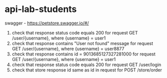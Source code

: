 # api-lab-students

swagger - https://petstore.swagger.io/#/

1. check that response status code equals 200 for request GET /user/{username}, where {username} = user1 
2. check that response contains "User not found" message for request GET /user/{username}, where {username} = user8877
3. check that response contains id = 9013685127327281000 for request GET /user/{username}, where {username} = user1
4. check that response status code equals 200 for request GET /user/login
5. check that store response id same as id in request for POST /store/order 
